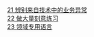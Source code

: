 [21 辨别来自技术中的业务异常](./97ThingsEveryProgrammerShouldKnow/21-DistinguishBusinessExceptiosnFromTechnical.md)  
[22 做大量刻意练习](./97ThingsEveryProgrammerShouldKnow/22-DoLotsOfDeliberatePractice.md)  
[23 领域专用语言](./97ThingsEveryProgrammerShouldKnow/23-DomainSpecificLanguages.md)